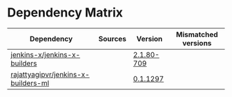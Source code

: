 # Dependency Matrix

Dependency | Sources | Version | Mismatched versions
---------- | ------- | ------- | -------------------
[jenkins-x/jenkins-x-builders](https://github.com/jenkins-x/jenkins-x-builders) |  | [2.1.80-709]() | 
[rajattyagipvr/jenkins-x-builders-ml](https://github.com/rajattyagipvr/jenkins-x-builders-ml) |  | [0.1.1297]() | 
